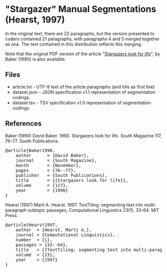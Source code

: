 "Stargazer" Manual Segmentations (Hearst, 1997)
===============================================

In the original text, there are 22 paragraphs, but the version presented to coders contained 21 paragraphs, with paragraphs 4 and 5 merged together as one.  The text contained in this distribution reflects this merging.

Note that the original PDF version of the article "[Stargazers look for life](https://github.com/downloads/cfournie/segmentation.corpora/stargazers_look_for_life.pdf)", by Baker (1990) is also available.


Files
-----
- article.txt  - UTF-8 text of the article paragraphs (and title as first line)
- dataset.json - JSON specification v1.1 representation of segmentation codings.
- dataset.tsv  - TSV specification v1.0 representation of segmentation codings.

References
----------

Baker (1990)	David Baker. 1990. Stargazers look for life. South Magazine 117, 76–77. South Publications.

<pre>
@article{Baker1990,
	author		= {David Baker},
	journal		= {South Magazine},
	month		= {November},
	pages		= {76--77},
	publisher	= {South Publications},
	title		= {{Stargazers look for life}},
	volume		= {117},
	year		= {1990}
}
</pre>

Hearst (1997)   Marti A. Hearst. 1997. TextTiling: segmenting text into multi-paragraph subtopic passages, Computational Linguistics 23(1), 33–64. MIT Press.

<pre>
@article{Hearst1997,
    author  = {Hearst, Marti A.},
    journal = {Computational Linguistics},
    number  = {1},
    passages = {33--64},
    title   = {{TextTiling: segmenting text into multi-paragraph subtopic passages}},
    volume  = {23},
    year    = {1997}
}
</pre>
